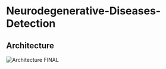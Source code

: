 # Neurodegenerative-Diseases-Detection

## Architecture
![Architecture FINAL](https://github.com/user-attachments/assets/4edbe127-dbc2-4de2-9f17-66db2f6a0852)
